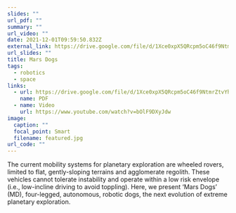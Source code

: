 ```yaml
---
slides: ""
url_pdf: ""
summary: ""
url_video: ""
date: 2021-12-01T09:59:50.832Z
external_link: https://drive.google.com/file/d/1Xce0xpX5QRcpm5oC46f9NtmrZtvYhn65/view?usp=sharing
url_slides: ""
title: Mars Dogs
tags:
  - robotics
  - space
links:
  - url: https://drive.google.com/file/d/1Xce0xpX5QRcpm5oC46f9NtmrZtvYhn65/view?usp=sharing
    name: PDF
  - name: Video
    url: https://www.youtube.com/watch?v=bOlF9DXyJdw
image:
  caption: ""
  focal_point: Smart
  filename: featured.jpg
url_code: ""
---
```

The current mobility systems for planetary exploration are wheeled rovers, limited to flat, gently-sloping terrains and agglomerate regolith. These vehicles cannot tolerate instability and operate within a low risk envelope (i.e., low-incline driving to avoid toppling). Here, we present ‘Mars Dogs’ (MD), four-legged, autonomous, robotic dogs, the next evolution of extreme planetary exploration.